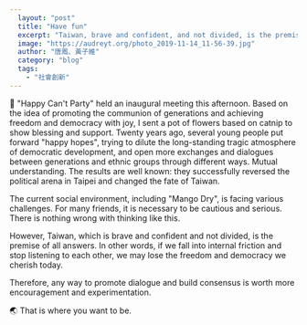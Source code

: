 ```yaml
---
  layout: "post"
  title: "Have fun"
  excerpt: "Taiwan, brave and confident, and not divided, is the premise of all answers."
  image: "https://audreyt.org/photo_2019-11-14_11-56-39.jpg"
  author: "唐鳳、黃子維"
  category: "blog"
  tags: 
    - "社會創新"
---
```



🔽 "Happy Can't Party" held an inaugural meeting this afternoon. Based on the idea of promoting the communion of generations and achieving freedom and democracy with joy, I sent a pot of flowers based on catnip to show blessing and support. Twenty years ago, several young people put forward "happy hopes", trying to dilute the long-standing tragic atmosphere of democratic development, and open more exchanges and dialogues between generations and ethnic groups through different ways. Mutual understanding. The results are well known: they successfully reversed the political arena in Taipei and changed the fate of Taiwan. 

 The current social environment, including "Mango Dry", is facing various challenges. For many friends, it is necessary to be cautious and serious. There is nothing wrong with thinking like this. 

 However, Taiwan, which is brave and confident and not divided, is the premise of all answers. In other words, if we fall into internal friction and stop listening to each other, we may lose the freedom and democracy we cherish today. 

 Therefore, any way to promote dialogue and build consensus is worth more encouragement and experimentation. 

🌏 That is where you want to be. 
